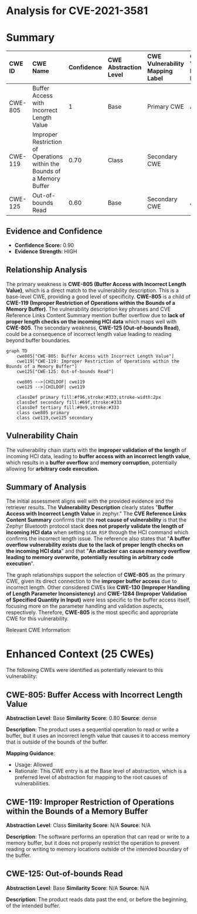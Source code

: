 # Analysis for CVE-2021-3581

# Summary

| CWE ID  | CWE Name                                           | Confidence | CWE Abstraction Level | CWE Vulnerability Mapping Label | CWE-Vulnerability Mapping Notes |
| :-------- | :------------------------------------------------- | :--------- | :---------------------- | :------------------------------ | :------------------------------ |
| CWE-805 | Buffer Access with Incorrect Length Value         | 1          | Base                    | Primary CWE                     | Allowed                       |
| CWE-119 | Improper Restriction of Operations within the Bounds of a Memory Buffer | 0.70 | Class                   | Secondary CWE                     |   |
| CWE-125 | Out-of-bounds Read         | 0.60          | Base                    | Secondary CWE                     | Allowed                       |

## Evidence and Confidence

*   **Confidence Score:** 0.90
*   **Evidence Strength:** HIGH

## Relationship Analysis

The primary weakness is **CWE-805 (Buffer Access with Incorrect Length Value)**, which is a direct match to the vulnerability description. This is a base-level CWE, providing a good level of specificity. **CWE-805** is a child of **CWE-119 (Improper Restriction of Operations within the Bounds of a Memory Buffer)**. The vulnerability description key phrases and CVE Reference Links Content Summary mention buffer overflow due to **lack of proper length checks on the incoming HCI data** which maps well with **CWE-805**. The secondary weakness, **CWE-125 (Out-of-bounds Read)**, could be a consequence of incorrect length value leading to reading beyond buffer boundaries.

```mermaid
graph TD
    cwe805["CWE-805: Buffer Access with Incorrect Length Value"]
    cwe119["CWE-119: Improper Restriction of Operations within the Bounds of a Memory Buffer"]
    cwe125["CWE-125: Out-of-bounds Read"]
    
    cwe805 -->|CHILDOF| cwe119
    cwe125 -->|CHILDOF| cwe119

    classDef primary fill:#f96,stroke:#333,stroke-width:2px
    classDef secondary fill:#69f,stroke:#333
    classDef tertiary fill:#9e9,stroke:#333
    class cwe805 primary
    class cwe119,cwe125 secondary
```

## Vulnerability Chain

The vulnerability chain starts with the **improper validation of the length** of incoming HCI data, leading to **buffer access with an incorrect length value**, which results in a **buffer overflow** and **memory corruption**, potentially allowing for **arbitrary code execution.**

## Summary of Analysis

The initial assessment aligns well with the provided evidence and the retriever results. The **Vulnerability Description** clearly states "**Buffer Access with Incorrect Length Value** in zephyr." The **CVE Reference Links Content Summary** confirms that the **root cause of vulnerability** is that the Zephyr Bluetooth protocol stack **does not properly validate the length of incoming HCI data** when setting `SCAN_RSP` through the HCI command which confirms the incorrect length issue. The reference also states that "**A buffer overflow vulnerability exists due to the lack of proper length checks on the incoming HCI data**" and that "**An attacker can cause memory overflow leading to memory overwrite, potentially resulting in arbitrary code execution**".

The graph relationships support the selection of **CWE-805** as the primary CWE, given its direct connection to the **improper buffer access** due to incorrect length. Other considered CWEs like **CWE-130 (Improper Handling of Length Parameter Inconsistency)** and **CWE-1284 (Improper Validation of Specified Quantity in Input)** were less specific to the buffer access itself, focusing more on the parameter handling and validation aspects, respectively. Therefore, **CWE-805** is the most specific and appropriate CWE for this vulnerability.

Relevant CWE Information:

# Enhanced Context (25 CWEs)
The following CWEs were identified as potentially relevant to this vulnerability:

## CWE-805: Buffer Access with Incorrect Length Value
**Abstraction Level**: Base
**Similarity Score**: 0.80
**Source**: dense

**Description**:
The product uses a sequential operation to read or write a buffer, but it uses an incorrect length value that causes it to access memory that is outside of the bounds of the buffer.

**Mapping Guidance**:
- Usage: Allowed
- Rationale: This CWE entry is at the Base level of abstraction, which is a preferred level of abstraction for mapping to the root causes of vulnerabilities.

## CWE-119: Improper Restriction of Operations within the Bounds of a Memory Buffer
**Abstraction Level**: Class
**Similarity Score**: N/A
**Source**: N/A

**Description**:
The software performs an operation that can read or write to a memory buffer, but it does not properly restrict the operation to prevent reading or writing to memory locations outside of the intended boundary of the buffer.

## CWE-125: Out-of-bounds Read
**Abstraction Level**: Base
**Similarity Score**: N/A
**Source**: N/A

**Description**:
The product reads data past the end, or before the beginning, of the intended buffer.